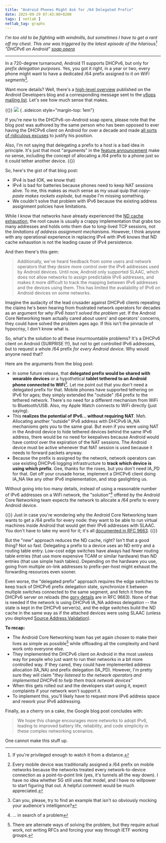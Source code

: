 ```yaml
---
title: "Android Phones Might Ask for /64 Delegated Prefix"
date: 2025-09-29 07:43:00+0200
tags: [ netlab ]
netlab_tag: graphs
---
```

_I'm too old to be fighting with windmills, but sometimes I have to get a rant off my chest. This one was triggered by the latest episode of the hilarious[^WFAD] "DHCPv6 on Android" [soap opera](/2021/10/dhcpv6-matters/)_

---

In a 720-degree turnaround, Android 11 supports DHCPv6, but only for *prefix delegation purposes*. Yes, you got it right, in a year or two, every phone might want to have a dedicated /64 prefix assigned to it *on WiFi segments*[^MPFX].

[^WFAD]: If you're privileged enough to watch it from a distance.

[^MPFX]: Every mobile device was traditionally assigned a /64 prefix on mobile networks because the networks treated every network-to-device connection as a point-to-point link (yes, it's tunnels all the way down). I have no idea whether 5G still uses that model, and I have no willpower to start figuring that out. A helpful comment would be much appreciated.

Want more details? Well, there's a [high-level overview](https://android-developers.googleblog.com/2025/09/simplifying-advanced-networking-with.html) published on the Android Developers blog and a corresponding message sent to the [v6ops mailing list](https://mailarchive.ietf.org/arch/msg/v6ops/Sq5TadeSsMQ-0uEWrdem3A1wDh0/). Let's see how much sense that makes.
<!--more-->
{{<long-quote>}}
[![](/2021/01/deja-moo.jpg)](/2021/01/deja-moo.jpg)
{ .sideicon style="margin-top: 1em"}

If you're new to the DHCPv6-on-Android soap opera, please note that the blog post was authored by the same person who has been opposed to ever having the DHCPv6 client on Android for over a decade and made [all sorts of ridiculous excuses](/2021/10/ipv6-multiple-addresses-per-interface/) to justify his position.

Also, I'm not saying that delegating a prefix to a host is a bad idea in principle. It's just that most "arguments" in the [feature announcement](https://android-developers.googleblog.com/2025/09/simplifying-advanced-networking-with.html) make no sense, including the concept of allocating a /64 prefix to a phone just so it could tether another device.
{{</long-quote>}}

So, here's the gist of that blog post:

* IPv4 is bad (OK, we know that)
* IPv4 is bad for batteries because phones need to keep NAT sessions alive. To me, this makes as much sense as my usual quip that *copy-paste makes rockets explode*, but maybe I'm missing something.
* We couldn't solve that problem with IPv6 because the existing address assignment policies have limitations.

While I know that networks have already experienced the [ND cache exhaustion](/2024/04/ipv6-slaac-unintended-consequences/), the root cause is usually a crappy implementation that grabs too many addresses and holds onto them due to long-lived TCP sessions, not the *limitations of address assignment mechanisms*. However, I think anyone with any operational experience in replacing IPv4 with IPv6 knows that ND cache exhaustion is not the leading cause of IPv4 persistence.

And then there's this gem:

> Additionally, we’ve heard feedback from some users and network operators that they desire more control over the IPv6 addresses used by Android devices. Until now, Android only supported SLAAC, which does not allow networks to assign predictable IPv6 addresses, and makes it more difficult to track the mapping between IPv6 addresses and the devices using them. This has limited the availability of IPv6 on Android devices on some networks.

Imagine the audacity of the lead crusader against DHCPv6 clients repeating the claims he's been hearing from frustrated network operators for decades as an argument for *why IPv6 hasn't solved the problem yet*. If the Android Core Networking team actually cared about users' and operators' concerns, they could have solved the problem ages ago. If this isn't the pinnacle of hypocrisy, I don't know what is.

So, what's the solution to all these insurmountable problems? It's a DHCPv6 client on Android (SURPRISE !!!), but not to get controlled IPv6 addresses, but to request a whole /64 prefix *for every Android device*. Why would anyone need that?

Here are the arguments from the blog post:

* In some future release, that **delegated prefix would be shared with wearable devices** or a hypothetical **tablet tethered to an Android phone connected to WiFi**[^MAI]. Let me point out that you don't need a delegated prefix for that. Mobile phones have supported tethering on IPv6 for ages; they simply extended the "outside" /64 prefix to the tethered network. There's no need for a different mechanism from WiFi to Bluetooth/USB. Also, my Apple Watch connects to WiFi directly (just saying).
* This **realizes the potential of IPv6... without requiring NAT**. Meh. Allocating another "outside" IPv6 address with DHCPv6 IA_NA mechanisms gets you to the same goal. But even if you were using NAT in the Android device to hide tethered devices behind the same IPv6 address, there would be no need for keepalives because Android would have control over the expiration of the NAT sessions. The Android device must be active whenever that NAT session is used because it needs to forward packets anyway.
* Because the prefix is assigned by the network, network operators can use existing DHCPv6 logging infrastructure to **track which device is using which prefix**. Gee, thanks for the roses, but you don't need IA_PD for that. Get off your crusade horse, implement a DHCPv6 client doing IA_NA like any other IPv6 implementation, and stop gaslighting us.

[^MAI]: Can you, please, try to find an example that isn't so obviously mocking your audience's intelligence?

Without going into too many details, instead of using a reasonable number of IPv6 addresses on a WiFi network, the "solution"[^ISOFAP] offered by the Android Core Networking team expects the network to allocate a /64 prefix to every Android device.

[^ISOFAP]: ... in search of a problem

{{<note>}}
Just in case you're wondering why the Android Core Networking team wants to get a /64 prefix for every node: they want to be able to run virtual machines inside Android that would get their IPv6 addresses with SLAAC. You don't have to take my word for it; it's all [documented in RFC 9663](https://datatracker.ietf.org/doc/html/rfc9663#name-prefix-length-consideration).
{{</note>}}

But the "new" approach reduces the ND cache, right? Isn't that a good thing? Not so fast. Delegating a prefix to a device uses an ND entry and a routing table entry. Low-cost edge switches have always had fewer routing table entries (that use more expensive TCAM or similar hardware) than ND entries (that use simple hash tables). Depending on the hardware you use, going from multiple on-link addresses to prefix-per-host might exhaust the forwarding resources even sooner.

Even worse, the "delegated prefix" approach requires the edge switches to keep track of DHCPv6 prefix delegation state, synchronize it between multiple switches connected to the same segment, and fetch it from the DHCPv6 server on reloads (the [gory details](https://datatracker.ietf.org/doc/html/rfc9663#section-6.2) are in RFC 9663). None of that is needed if the network is using DHCPv6 IA_NA address delegation -- the state is kept in the DHCPv6 server(s), and the edge switches build the ND cache in the same way as if the attached devices were using SLAAC (unless you deployed [Source Address Validation](https://datatracker.ietf.org/doc/html/rfc6959)).

**To recap:** 

* The Android Core Networking team has yet again chosen to make their lives as simple as possible[^AWSP] while offloading all the complexity and hard work onto everyone else.
* They implemented the DHCPv6 client on Android in the most useless way for people who just want to run their networks in a bit more controlled way. If they cared, they could have implemented address allocation (IA_NA) and prefix delegation (IA_PD). However, I'm pretty sure they will claim "*they listened to the network operators and implemented DHCPv6 to help them track network devices*"
* When this gets rolled out and the developers start using it, expect complaints if your network won't support it.
* To implement this, you'll likely have to request more IPv6 address space and rework your IPv6 addressing.

[^AWSP]: There are alternate ways of solving the problem, but they require actual work, not writing RFCs and forcing your way through IETF working groups.

Finally, as a cherry on a cake, the Google blog post concludes with:

> We hope this change encourages more networks to adopt IPv6, leading to improved battery life, reliability, and code simplicity in these complex networking scenarios.

One cannot make this stuff up.
